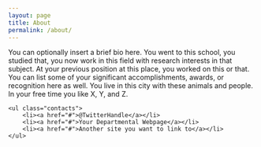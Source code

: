 ```yaml
---
layout: page
title: About
permalink: /about/
---
```


<div class="about">
	<p>You can optionally insert a brief bio here. You went to this school, you studied that, you now work in this field with research interests in that subject. At your previous position at this place, you worked on this or that. You can list some of your significant accomplishments, awards, or recognition here as well. You live in this city with these animals and people. In your free time you like X, Y, and Z.</p>

	<ul class="contacts">
		<li><a href="#">@TwitterHandle</a></li>
		<li><a href="#">Your Departmental Webpage</a></li>
		<li><a href="#">Another site you want to link to</a></li>
	</ul>

</div>


